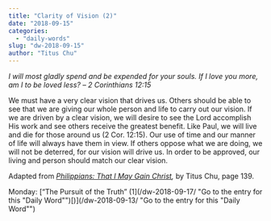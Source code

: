 ```yaml
---
title: "Clarity of Vision (2)"
date: "2018-09-15"
categories: 
  - "daily-words"
slug: "dw-2018-09-15"
author: "Titus Chu"
---
```


_I will most gladly spend and be expended for your souls. If I love you more, am I to be loved less?_ _– 2 Corinthians 12:15_

We must have a very clear vision that drives us. Others should be able to see that we are giving our whole person and life to carry out our vision. If we are driven by a clear vision, we will desire to see the Lord accomplish His work and see others receive the greatest benefit. Like Paul, we will live and die for those around us (2 Cor. 12:15). Our use of time and our manner of life will always have them in view. If others oppose what we are doing, we will not be deterred, for our vision will drive us. In order to be approved, our living and person should match our clear vision.

Adapted from _[Philippians: That I May Gain Christ](/book-philippians/ "Go to the listing for this book"),_ by Titus Chu, page 139.

Monday: [“The Pursuit of the Truth” (1](/dw-2018-09-17/ "Go to the entry for this "Daily Word"")[)](/dw-2018-09-13/ "Go to the entry for this "Daily Word"")
